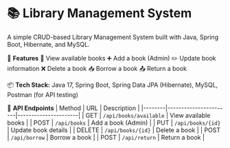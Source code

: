 # 📚 Library Management System
A simple CRUD-based Library Management System built with Java, Spring Boot, Hibernate, and MySQL.

🚀 **Features**
📖 View available books
➕ Add a book (Admin)
✏️ Update book information
❌ Delete a book
📥 Borrow a book
📤 Return a book

📦 **Tech Stack:** Java 17, Spring Boot, Spring Data JPA (Hibernate), MySQL, Postman (for API testing)

🧪 **API Endpoints**
| Method | URL                   | Description          |
|--------|-----------------------|----------------------|
| GET    | `/api/books/available` | View available books |
| POST   | `/api/books`          | Add a book (Admin)   |
| PUT    | `/api/books/{id}`     | Update book details  |
| DELETE | `/api/books/{id}`     | Delete a book        |
| POST   | `/api/borrow`         | Borrow a book        |
| POST   | `/api/return`         | Return a book        |

